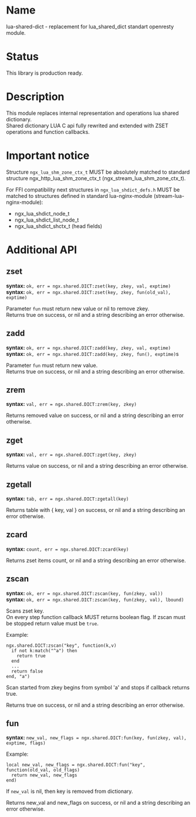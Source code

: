 Name
====

lua-shared-dict - replacement for lua_shared_dict standart openresty module.

Status
======

This library is production ready.

Description
===========

This module replaces internal representation and operations lua shared dictionary.  
Shared dictionary LUA C api fully rewrited and extended with ZSET operations and function callbacks.

Important notice
================

Structure `ngx_lua_shm_zone_ctx_t` MUST be absolutely matched to standard structure ngx_http_lua_shm_zone_ctx_t (ngx_stream_lua_shm_zone_ctx_t).

For FFI compatibility next structures in `ngx_lua_shdict_defs.h` MUST be matched to structures defined in standard lua-nginx-module (stream-lua-nginx-module):

- ngx_lua_shdict_node_t
- ngx_lua_shdict_list_node_t
- ngx_lua_shdict_shctx_t (head fields)

Additional API
==============

zset
----
**syntax:** `ok, err = ngx.shared.DICT:zset(key, zkey, val, exptime)`  
**syntax:** `ok, err = ngx.shared.DICT:zset(key, zkey, fun(old_val), exptime)`

Parameter `fun` must return new value or nil to remove zkey.  
Returns true on success, or nil and a string describing an error otherwise.

zadd
----
**syntax:** `ok, err = ngx.shared.DICT:zadd(key, zkey, val, exptime)`  
**syntax:** `ok, err = ngx.shared.DICT:zadd(key, zkey, fun(), exptime)`s

Parameter `fun` must return new value.  
Returns true on success, or nil and a string describing an error otherwise.

zrem
----
**syntax:** `val, err = ngx.shared.DICT:zrem(key, zkey)`
 
Returns removed value on success, or nil and a string describing an error otherwise.

zget
----
**syntax:** `val, err = ngx.shared.DICT:zget(key, zkey)`

Returns value on success, or nil and a string describing an error otherwise.

zgetall
-------
**syntax:** `tab, err = ngx.shared.DICT:zgetall(key)`

Returns table with { key, val } on success, or nil and a string describing an error otherwise.

zcard
-----
**syntax:** `count, err = ngx.shared.DICT:zcard(key)`

Returns zset items count, or nil and a string describing an error otherwise.

zscan
-----
**syntax:** `ok, err = ngx.shared.DICT:zscan(key, fun(zkey, val))`  
**syntax:** `ok, err = ngx.shared.DICT:zscan(key, fun(zkey, val), lbound)`

Scans zset key.  
On every step function callback MUST returns boolean flag. If zscan must be stopped return value must be `true`.  

Example:
```
ngx.shared.DICT:zscan("key", function(k,v)
  if not k:match("^a") then
    return true
  end
  ...
  return false
end, "a")
```

Scan started from zkey begins from symbol 'a' and stops if callback returns true.  

Returns true on success, or nil and a string describing an error otherwise.

fun
---
**syntax:** `new_val, new_flags = ngx.shared.DICT:fun(key, fun(zkey, val), exptime, flags)`



Example:
```
local new_val, new_flags = ngx.shared.DICT:fun("key", function(old_val, old_flags)
  return new_val, new_flags
end)
```

If `new_val` is nil, then key is removed from dictionary.  

Returns new_val and new_flags on success, or nil and a string describing an error otherwise.
